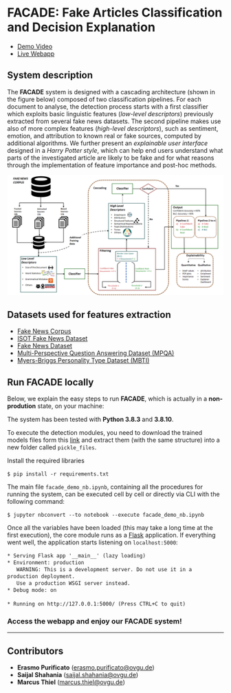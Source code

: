 # FACADE: Fake Articles Classification and Decision Explanation

* [Demo Video](https://drive.google.com/file/d/1kMobWPQkyZfEHMAYBx_GN-HpTO7nlBB4/view?usp=sharing)
* [Live Webapp]() 

## System description

The **FACADE** system is designed with a cascading architecture (shown in the figure below) composed of two classification pipelines.
For each document to analyse, the detection process starts with a first classifier which exploits basic linguistic features (*low-level descriptors*) previously extracted from several fake news datasets.
The second pipeline makes use also of more complex features (*high-level descriptors*), such as sentiment, emotion, and attribution to known real or fake sources, computed by additional algorithms.
We further present an *explainable user interface* designed in a *Harry Potter style*, which can help end users understand what parts of the investigated article are likely to be fake and for what reasons through the implementation of feature importance and post-hoc methods.

![Logic architecture of Facade](figs/logic_architecture.png)

## Datasets used for features extraction

* [Fake News Corpus](https://github.com/several27/FakeNewsCorpus)
* [ISOT Fake News Dataset](https://www.uvic.ca/ecs/ece/isot/datasets/fake-news/index.php)
* [Fake News Dataset](https://www.kaggle.com/datasets/jruvika/fake-news-detection)
* [Multi-Perspective Question Answering Dataset (MPQA)](https://mpqa.cs.pitt.edu/corpora/mpqa_corpus/)
* [Myers-Briggs Personality Type Dataset (MBTI)](https://www.kaggle.com/datasets/datasnaek/mbti-type)

## Run FACADE locally

Below, we explain the easy steps to run **FACADE**, which is actually in a **non-prodution** state, on your machine:

The system has been tested with **Python 3.8.3** and **3.8.10**.

To execute the detection modules, you need to download the trained models files form this [link](https://drive.google.com/drive/folders/1LJwY2o18VMeP0sMJrJdXsi3UqUHpra4f?usp=sharing) and extract them (with the same structure) into a new folder called `pickle_files`.

Install the required libraries
```
$ pip install -r requirements.txt
```

The main file `facade_demo_nb.ipynb`, containing all the procedures for running the system, can be executed cell by cell or directly via CLI with the following command:
```
$ jupyter nbconvert --to notebook --execute facade_demo_nb.ipynb
```

Once all the variables have been loaded (this may take a long time at the first execution), the core module runs as a [Flask](https://flask.palletsprojects.com/en/2.2.x/) application.
If everything went well, the application starts listening on `localhost:5000`:
```
* Serving Flask app '__main__' (lazy loading)
* Environment: production
   WARNING: This is a development server. Do not use it in a production deployment.
   Use a production WSGI server instead.
* Debug mode: on

* Running on http://127.0.0.1:5000/ (Press CTRL+C to quit)
```

### Access the webapp and enjoy our **FACADE** system!

---

## Contributors

* **Erasmo Purificato** (erasmo.purificato@ovgu.de)
* **Saijal Shahania** (saijal.shahania@ovgu.de)
* **Marcus Thiel** (marcus.thiel@ovgu.de)